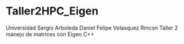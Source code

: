 # Taller2HPC_Eigen
Universidad Sergio Arboleda Daniel Felipe Velasquez Rincon Taller 2 manejo de matrices con Eigen C++
